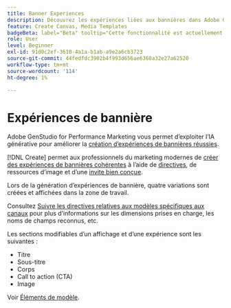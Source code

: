 ```yaml
---
title: Banner Experiences
description: Découvrez les expériences liées aux bannières dans Adobe GenStudio for Performance Marketing.
feature: Create Canvas, Media Templates
badgeBeta: label="Beta" tooltip="Cette fonctionnalité est actuellement disponible dans Beta, de sorte que certaines d’entre elles peuvent être limitées ou susceptibles d’être modifiées."
role: User
level: Beginner
exl-id: 91d0c2ef-3610-4a1a-b1ab-a9e2a6cb3723
source-git-commit: 44fedfdc3902b4f993d656ae6360a32e27a62520
workflow-type: tm+mt
source-wordcount: '114'
ht-degree: 1%

---
```


# Expériences de bannière

Adobe GenStudio for Performance Marketing vous permet d’exploiter l’IA générative pour améliorer la [création d’expériences de bannières réussies](/help/user-guide/create/create-banner-experience.md).

[!DNL Create] permet aux professionnels du marketing modernes de [créer des expériences de bannières cohérentes](/help/user-guide/create/create-banner-experience.md) à l’aide de [directives](/help/user-guide/guidelines/overview.md), de ressources d’image et d’une [ invite bien conçue](/help/user-guide/effective-prompts.md).

Lors de la génération d’expériences de bannière, quatre variations sont créées et affichées dans la zone de travail.

Consultez [Suivre les directives relatives aux modèles spécifiques aux canaux](/help/user-guide/content/best-practices-for-templates.md#follow-channel-specific-template-guidelines) pour plus d’informations sur les dimensions prises en charge, les noms de champs reconnus, etc.

Les sections modifiables d’un affichage et d’une expérience sont les suivantes :

* Titre
* Sous-titre
* Corps
* Call to action (CTA)
* Image

Voir [Éléments de modèle](/help/user-guide/content/use-templates.md#template-elements).

<!-- ## Character counts

After you generate a set of display ad variants, you can see the character count displayed for each section. Hover over or click into a generated section, such as the subject line or the body, and see the section name and character count for that section.

![Character count](/help/assets/character-count.png){width="500" zoomable="yes"} -->
